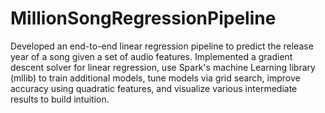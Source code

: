 # MillionSongRegressionPipeline

Developed an end-to-end linear regression pipeline to predict the release year of a song given a set of audio features. Implemented a gradient descent solver for linear regression, use Spark's machine Learning library (mllib) to train additional models, tune models via grid search, improve accuracy using quadratic features, and visualize various intermediate results to build intuition. 
